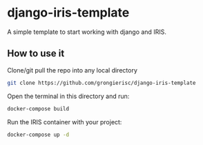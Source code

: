 # django-iris-template

A simple template to start working with django and IRIS.

## How to use it

Clone/git pull the repo into any local directory

```sh
git clone https://github.com/grongierisc/django-iris-template
```

Open the terminal in this directory and run:

```sh
docker-compose build
```

Run the IRIS container with your project:

```sh
docker-compose up -d
```

